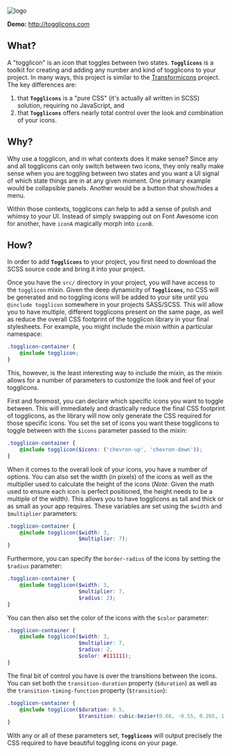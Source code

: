 ![logo](https://rawgit.com/fractaledmind/togglicons/master/logo.svg)

**Demo:** http://togglicons.com

## What?

A "togglicon" is an icon that toggles between two states. **`Togglicons`** is a toolkit for creating and adding any number and kind of togglicons to your project. In many ways, this project is similar to the [Transformicons](http://www.transformicons.com) project. The key differences are:

1. that **`Togglicons`** is a "pure CSS" (it's actually all written in SCSS) solution, requiring no JavaScript, and
2. that **`Togglicons`** offers nearly total control over the look and combination of your icons.

## Why?

Why use a togglicon, and in what contexts does it make sense? Since any and all togglicons can only switch between two icons, they only really make sense when you are toggling between two states and you want a UI signal of which state things are in at any given moment. One primary example would be collapsible panels. Another would be a button that show/hides a menu.

Within those contexts, togglicons can help to add a sense of polish and whimsy to your UI. Instead of simply swapping out on Font Awesome icon for another, have `iconA` magically morph into `iconB`.

## How?

In order to add **`Togglicons`** to your project, you first need to download the SCSS source code and bring it into your project.

Once you have the `src/` directory in your project, you will have access to the `togglicon` mixin. Given the deep dynamicity of **`Togglicons`**, no CSS will be generated and no toggling icons will be added to your site until you `@include togglicon` somewhere in your projects SASS/SCSS. This will allow you to have multiple, different togglicons present on the same page, as well as reduce the overall CSS footprint of the togglicon library in your final stylesheets. For example, you might include the mixin within a particular namespace:

```scss
.togglicon-container {
    @include togglicon;
}
```

This, however, is the least interesting way to include the mixin, as the mixin allows for a number of parameters to customize the look and feel of your togglicons.

First and foremost, you can declare which specific icons you want to toggle between. This will immediately and drastically reduce the final CSS footprint of togglicons, as the library will now only generate the CSS required for those specific icons. You set the set of icons you want these togglicons to toggle between with the `$icons` parameter passed to the mixin:

```scss
.togglicon-container {
    @include togglicon($icons: ('chevron-up', 'chevron-down'));
}
```

When it comes to the overall look of your icons, you have a number of options. You can also set the width (in pixels) of the icons as well as the multiplier used to calculate the height of the icons (*Note:* Given the math used to ensure each icon is perfect positioned, the height needs to be a multiple of the width). This allows you to have togglicons as tall and thick or as small as your app requires. These variables are set using the `$width` and `$multiplier` parameters:

```scss
.togglicon-container {
    @include togglicon($width: 3,
                       $multiplier: 7);
}
```

Furthermore, you can specify the `border-radius` of the icons by setting the `$radius` parameter:

```scss
.togglicon-container {
    @include togglicon($width: 3,
                       $multiplier: 7,
                       $radius: 2);
}
```

You can then also set the color of the icons with the `$color` parameter:

```scss
.togglicon-container {
    @include togglicon($width: 3,
                       $multiplier: 7,
                       $radius: 2,
                       $color: #111111);
}
```

The final bit of control you have is over the transitions between the icons. You can set both the `transition-duration` property (`$duration`) as well as the `transition-timing-function` property (`$transition`):

```scss
.togglicon-container {
    @include togglicon($duration: 0.5,
                       $transition: cubic-bezier(0.68, -0.55, 0.265, 1.55));
}
```

With any or all of these parameters set, **`Togglicons`** will output precisely the CSS required to have beautiful toggling icons on your page.
